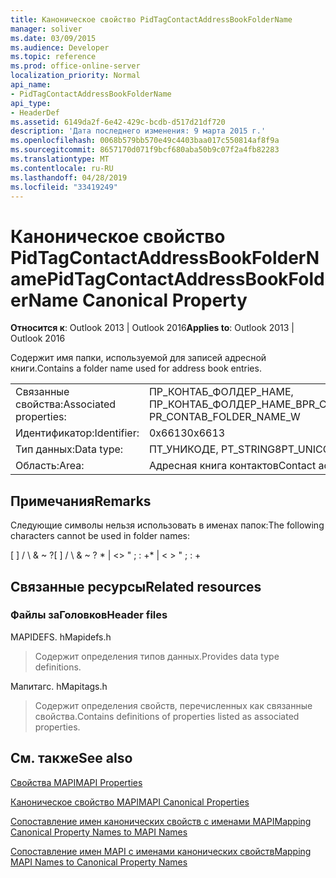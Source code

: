 ```yaml
---
title: Каноническое свойство PidTagContactAddressBookFolderName
manager: soliver
ms.date: 03/09/2015
ms.audience: Developer
ms.topic: reference
ms.prod: office-online-server
localization_priority: Normal
api_name:
- PidTagContactAddressBookFolderName
api_type:
- HeaderDef
ms.assetid: 6149da2f-6e42-429c-bcdb-d517d21df720
description: 'Дата последнего изменения: 9 марта 2015 г.'
ms.openlocfilehash: 0068b579bb570e49c4403baa017c550814af8f9a
ms.sourcegitcommit: 8657170d071f9bcf680aba50b9c07f2a4fb82283
ms.translationtype: MT
ms.contentlocale: ru-RU
ms.lasthandoff: 04/28/2019
ms.locfileid: "33419249"
---
```

# <a name="pidtagcontactaddressbookfoldername-canonical-property"></a><span data-ttu-id="29a65-103">Каноническое свойство PidTagContactAddressBookFolderName</span><span class="sxs-lookup"><span data-stu-id="29a65-103">PidTagContactAddressBookFolderName Canonical Property</span></span>

  
  
<span data-ttu-id="29a65-104">**Относится к**: Outlook 2013 | Outlook 2016</span><span class="sxs-lookup"><span data-stu-id="29a65-104">**Applies to**: Outlook 2013 | Outlook 2016</span></span> 
  
<span data-ttu-id="29a65-105">Содержит имя папки, используемой для записей адресной книги.</span><span class="sxs-lookup"><span data-stu-id="29a65-105">Contains a folder name used for address book entries.</span></span>
  
|||
|:-----|:-----|
|<span data-ttu-id="29a65-106">Связанные свойства:</span><span class="sxs-lookup"><span data-stu-id="29a65-106">Associated properties:</span></span>  <br/> |<span data-ttu-id="29a65-107">ПР_КОНТАБ_ФОЛДЕР_НАМЕ, ПР_КОНТАБ_ФОЛДЕР_НАМЕ_В</span><span class="sxs-lookup"><span data-stu-id="29a65-107">PR_CONTAB_FOLDER_NAME, PR_CONTAB_FOLDER_NAME_W</span></span>  <br/> |
|<span data-ttu-id="29a65-108">Идентификатор:</span><span class="sxs-lookup"><span data-stu-id="29a65-108">Identifier:</span></span>  <br/> |<span data-ttu-id="29a65-109">0x6613</span><span class="sxs-lookup"><span data-stu-id="29a65-109">0x6613</span></span>  <br/> |
|<span data-ttu-id="29a65-110">Тип данных:</span><span class="sxs-lookup"><span data-stu-id="29a65-110">Data type:</span></span>  <br/> |<span data-ttu-id="29a65-111">ПТ_УНИКОДЕ, PT_STRING8</span><span class="sxs-lookup"><span data-stu-id="29a65-111">PT_UNICODE, PT_STRING8</span></span>  <br/> |
|<span data-ttu-id="29a65-112">Область:</span><span class="sxs-lookup"><span data-stu-id="29a65-112">Area:</span></span>  <br/> |<span data-ttu-id="29a65-113">Адресная книга контактов</span><span class="sxs-lookup"><span data-stu-id="29a65-113">Contact address book</span></span>  <br/> |
   
## <a name="remarks"></a><span data-ttu-id="29a65-114">Примечания</span><span class="sxs-lookup"><span data-stu-id="29a65-114">Remarks</span></span>

<span data-ttu-id="29a65-115">Следующие символы нельзя использовать в именах папок:</span><span class="sxs-lookup"><span data-stu-id="29a65-115">The following characters cannot be used in folder names:</span></span>
  
<span data-ttu-id="29a65-116">[ ] / \ &amp; ~ ?</span><span class="sxs-lookup"><span data-stu-id="29a65-116">[ ] / \ &amp; ~ ?</span></span> <span data-ttu-id="29a65-117">\* | \<\> " ; : +</span><span class="sxs-lookup"><span data-stu-id="29a65-117">\* | \< \> " ; : +</span></span>
  
## <a name="related-resources"></a><span data-ttu-id="29a65-118">Связанные ресурсы</span><span class="sxs-lookup"><span data-stu-id="29a65-118">Related resources</span></span>

### <a name="header-files"></a><span data-ttu-id="29a65-119">Файлы заГоловков</span><span class="sxs-lookup"><span data-stu-id="29a65-119">Header files</span></span>

<span data-ttu-id="29a65-120">MAPIDEFS. h</span><span class="sxs-lookup"><span data-stu-id="29a65-120">Mapidefs.h</span></span>
  
> <span data-ttu-id="29a65-121">Содержит определения типов данных.</span><span class="sxs-lookup"><span data-stu-id="29a65-121">Provides data type definitions.</span></span>
    
<span data-ttu-id="29a65-122">Мапитагс. h</span><span class="sxs-lookup"><span data-stu-id="29a65-122">Mapitags.h</span></span>
  
> <span data-ttu-id="29a65-123">Содержит определения свойств, перечисленных как связанные свойства.</span><span class="sxs-lookup"><span data-stu-id="29a65-123">Contains definitions of properties listed as associated properties.</span></span>
    
## <a name="see-also"></a><span data-ttu-id="29a65-124">См. также</span><span class="sxs-lookup"><span data-stu-id="29a65-124">See also</span></span>



[<span data-ttu-id="29a65-125">Свойства MAPI</span><span class="sxs-lookup"><span data-stu-id="29a65-125">MAPI Properties</span></span>](mapi-properties.md)
  
[<span data-ttu-id="29a65-126">Каноническое свойство MAPI</span><span class="sxs-lookup"><span data-stu-id="29a65-126">MAPI Canonical Properties</span></span>](mapi-canonical-properties.md)
  
[<span data-ttu-id="29a65-127">Сопоставление имен канонических свойств с именами MAPI</span><span class="sxs-lookup"><span data-stu-id="29a65-127">Mapping Canonical Property Names to MAPI Names</span></span>](mapping-canonical-property-names-to-mapi-names.md)
  
[<span data-ttu-id="29a65-128">Сопоставление имен MAPI с именами канонических свойств</span><span class="sxs-lookup"><span data-stu-id="29a65-128">Mapping MAPI Names to Canonical Property Names</span></span>](mapping-mapi-names-to-canonical-property-names.md)

